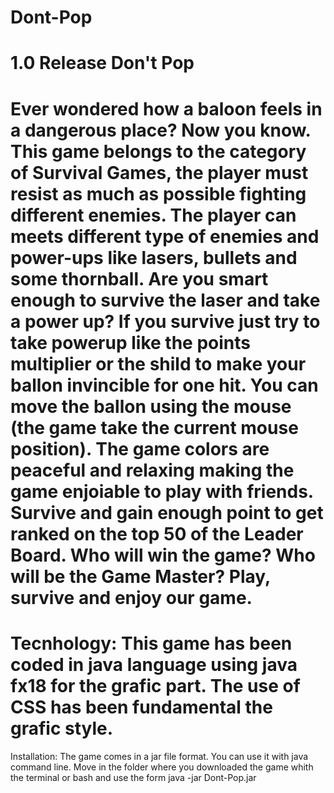 # Dont-Pop
1.0 Release Don't Pop
================================================================================================================
  Ever wondered how a baloon feels in a dangerous place? Now you know.
  This game belongs to the category of Survival Games, the player must resist as much as possible fighting different enemies.
  The player can meets different type of enemies and power-ups like lasers, bullets and some thornball. Are you smart enough to survive the laser and take a power up?
  If you survive just try to take powerup like the points multiplier or the shild to make your ballon invincible for one hit.
  You can move the ballon using the mouse (the game take the current mouse position).
  The game colors are peaceful and relaxing making the game enjoiable to play with friends.
  Survive and gain enough point to get ranked on the top 50 of the Leader Board.
  Who will win the game? Who will be the Game Master?
  Play, survive and enjoy our game.
================================================================================================================
Tecnhology:
  This game has been coded in java language using java fx18 for the grafic part.
  The use of CSS has been fundamental the grafic style.
================================================================================================================
Installation:
  The game comes in a jar file format. You can use it with java command line.
  Move in the folder where you downloaded the game whith the terminal or bash and use the form
      java -jar Dont-Pop.jar
